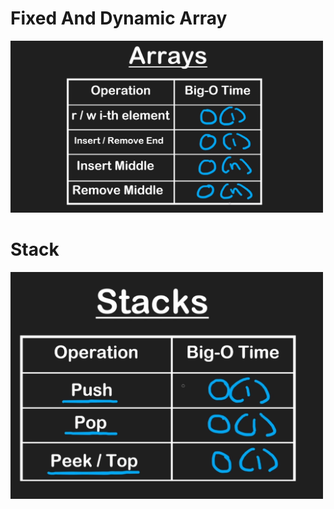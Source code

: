 # Fixed And Dynamic Array

<img src="/images/bigO(Array).png" alt="Project Screenshot" width="500" />

# Stack

<img src="/images/bigO(Stack).png" alt="Project Screenshot" width="500" />
